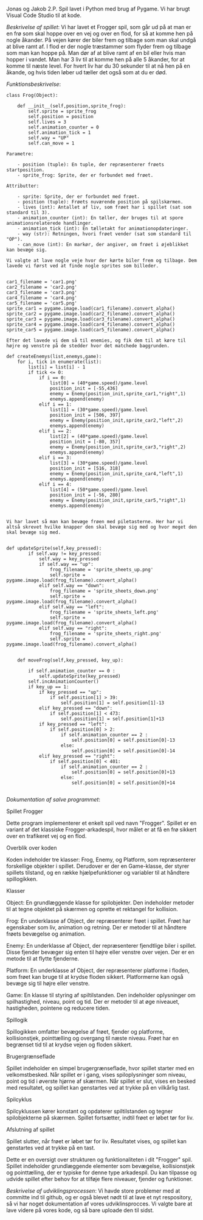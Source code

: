 Jonas og Jakob 2.P.
Spil lavet i Python med brug af Pygame.
Vi har brugt Visual Code Studio til at kode.


*Beskrivelse af spillet*:
Vi har lavet et Frogger spil, som går ud på at man er en frø som skal hoppe over en vej og over en flod, for så at komme hen på nogle åkander. På vejen kører der biler frem og tilbage som man skal undgå at blive ramt af. I flod er der nogle træstammer som flyder frem og tilbage som man kan hoppe på. Man dør af at blive ramt af en bil eller hvis man hopper i vandet. Man har 3 liv til at komme hen på alle 5 åkander, for at komme til næste level. For hvert liv har du 30 sekunder til at nå hen på en åkande, og hvis tiden løber ud tæller det også som at du er død.


*Funktionsbeskrivelse*:
```
class Frog(Object):

    def __init__(self,position,sprite_frog):
        self.sprite = sprite_frog
        self.position = position
        self.lives = 3
        self.animation_counter = 0
        self.animation_tick = 1
        self.way = "UP"
        self.can_move = 1

Parametre:

    - position (tuple): En tuple, der repræsenterer frøets startposition.
    - sprite_frog: Sprite, der er forbundet med frøet.

Attributter:

    - sprite: Sprite, der er forbundet med frøet.
    - position (tuple): Frøets nuværende position på spilskærmen.
    - lives (int): Antallet af liv, som frøet har i spillet (sat som standard til 3).
    - animation_counter (int): En tæller, der bruges til at spore animationsrelaterede handlinger.
    - animation_tick (int): En tælletakt for animationopdateringer.
    - way (str): Retningen, hvori frøet vender (sat som standard til "OP").
    - can_move (int): En markør, der angiver, om frøet i øjeblikket kan bevæge sig.

Vi valgte at lave nogle veje hvor der kørte biler frem og tilbage. Dem lavede vi først ved at finde nogle sprites som billeder.


car1_filename = 'car1.png'
car2_filename = 'car2.png'
car3_filename = 'car3.png'
car4_filename = 'car4.png'
car5_filename = 'car5.png'
sprite_car1 = pygame.image.load(car1_filename).convert_alpha()
sprite_car2 = pygame.image.load(car2_filename).convert_alpha()
sprite_car3 = pygame.image.load(car3_filename).convert_alpha()
sprite_car4 = pygame.image.load(car4_filename).convert_alpha()
sprite_car5 = pygame.image.load(car5_filename).convert_alpha()

Efter det lavede vi dem så til enemies, og fik dem til at køre til højre og venstre på de stedder hvor det matchede baggrunden.

def createEnemys(list,enemys,game):
    for i, tick in enumerate(list):
        list[i] = list[i] - 1
        if tick <= 0:
            if i == 0:
                list[0] = (40*game.speed)/game.level
                position_init = [-55,436]
                enemy = Enemy(position_init,sprite_car1,"right",1)
                enemys.append(enemy)
            elif i == 1:
                list[1] = (30*game.speed)/game.level
                position_init = [506, 397]
                enemy = Enemy(position_init,sprite_car2,"left",2)
                enemys.append(enemy)
            elif i == 2:
                list[2] = (40*game.speed)/game.level
                position_init = [-80, 357]
                enemy = Enemy(position_init,sprite_car3,"right",2)
                enemys.append(enemy)
            elif i == 3:
                list[3] = (30*game.speed)/game.level
                position_init = [516, 318]
                enemy = Enemy(position_init,sprite_car4,"left",1)
                enemys.append(enemy)
            elif i == 4:
                list[4] = (50*game.speed)/game.level
                position_init = [-56, 280]
                enemy = Enemy(position_init,sprite_car5,"right",1)
                enemys.append(enemy)


Vi har lavet så man kan bevæge frøen med piletasterne. Her har vi altså skrevet hvilke knapper den skal bevæge sig med og hvor meget den skal bevæge sig med.


def updateSprite(self,key_pressed):
        if self.way != key_pressed:
            self.way = key_pressed
            if self.way == "up":
                frog_filename = 'sprite_sheets_up.png'
                self.sprite = pygame.image.load(frog_filename).convert_alpha()
            elif self.way == "down":
                frog_filename = 'sprite_sheets_down.png'
                self.sprite = pygame.image.load(frog_filename).convert_alpha()
            elif self.way == "left":
                frog_filename = 'sprite_sheets_left.png'
                self.sprite = pygame.image.load(frog_filename).convert_alpha()
            elif self.way == "right":
                frog_filename = 'sprite_sheets_right.png'
                self.sprite = pygame.image.load(frog_filename).convert_alpha()


    def moveFrog(self,key_pressed, key_up):
         
        if self.animation_counter == 0 :
            self.updateSprite(key_pressed)
        self.incAnimationCounter()
        if key_up == 1:
            if key_pressed == "up":
                if self.position[1] > 39:
                    self.position[1] = self.position[1]-13
            elif key_pressed == "down":
                if self.position[1] < 473:
                    self.position[1] = self.position[1]+13
            if key_pressed == "left":
                if self.position[0] > 2:
                    if self.animation_counter == 2 :
                        self.position[0] = self.position[0]-13
                    else:
                        self.position[0] = self.position[0]-14
            elif key_pressed == "right":
                if self.position[0] < 401:
                    if self.animation_counter == 2 :
                        self.position[0] = self.position[0]+13
                    else:
                        self.position[0] = self.position[0]+14


```
*Dokumentation af salve programmet*:

Spillet Frogger

Dette program implementerer et enkelt spil ved navn "Frogger". Spillet er en variant af det klassiske Frogger-arkadespil, hvor målet er at få en frø sikkert over en trafikeret vej og en flod.

Overblik over koden

Koden indeholder tre klasser: Frog, Enemy, og Platform, som repræsenterer forskellige objekter i spillet. Derudover er der en Game-klasse, der styrer spillets tilstand, og en række hjælpefunktioner og variabler til at håndtere spillogikken.

Klasser

Object: En grundlæggende klasse for spilobjekter. Den indeholder metoder til at tegne objektet på skærmen og oprette et rektangel for kollision.

Frog: En underklasse af Object, der repræsenterer frøet i spillet. Frøet har egenskaber som liv, animation og retning. Der er metoder til at håndtere frøets bevægelse og animation.

Enemy: En underklasse af Object, der repræsenterer fjendtlige biler i spillet. Disse fjender bevæger sig enten til højre eller venstre over vejen. Der er en metode til at flytte fjenderne.

Platform: En underklasse af Object, der repræsenterer platforme i floden, som frøet kan bruge til at krydse floden sikkert. Platformerne kan også bevæge sig til højre eller venstre.

Game: En klasse til styring af spiltilstanden. Den indeholder oplysninger om spilhastighed, niveau, point og tid. Der er metoder til at øge niveauet, hastigheden, pointene og reducere tiden.

Spillogik

Spillogikken omfatter bevægelse af frøet, fjender og platforme, kollisionstjek, pointtælling og overgang til næste niveau. Frøet har en begrænset tid til at krydse vejen og floden sikkert.

Brugergrænseflade

Spillet indeholder en simpel brugergrænseflade, hvor spillet starter med en velkomstbesked. Når spillet er i gang, vises spiloplysninger som niveau, point og tid i øverste hjørne af skærmen. Når spillet er slut, vises en besked med resultatet, og spillet kan genstartes ved at trykke på en vilkårlig tast.

Spilcyklus

Spilcyklussen kører konstant og opdaterer spiltilstanden og tegner spilobjekterne på skærmen. Spillet fortsætter, indtil frøet er løbet tør for liv.

Afslutning af spillet

Spillet slutter, når frøet er løbet tør for liv. Resultatet vises, og spillet kan genstartes ved at trykke på en tast.

Dette er en oversigt over strukturen og funktionaliteten i dit "Frogger" spil. Spillet indeholder grundlæggende elementer som bevægelse, kollisionstjek og pointtælling, der er typiske for denne type arkadespil. Du kan tilpasse og udvide spillet efter behov for at tilføje flere niveauer, fjender og funktioner.



*Beskrivelse af udviklingsprocessen*:
Vi havde store problemer med at committe ind til github, og er også blevet nødt til at lave et nyt respository, så vi har noget dokumentation af vores udviklinsprocces. Vi valgte bare at lave videre på vores kode, og så bare uploade den til sidst.






